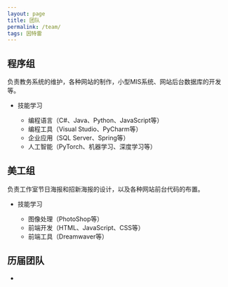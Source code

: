 ```yaml
---
layout: page
title: 团队
permalink: /team/
tags: 因特雷
---
```


## 程序组
负责教务系统的维护，各种网站的制作，小型MIS系统、网站后台数据库的开发等。

- 技能学习

     - 编程语言（C#、Java、Python、JavaScript等）
     - 编程工具（Visual Studio、PyCharm等）
     - 企业应用（SQL Server、Spring等）
     - 人工智能（PyTorch、机器学习、深度学习等）

## 美工组
负责工作室节日海报和招新海报的设计，以及各种网站前台代码的布置。

- 技能学习

    - 图像处理（PhotoShop等）
    - 前端开发（HTML、JavaScript、CSS等）
    - 前端工具（Dreamwaver等）

## 历届团队
- 